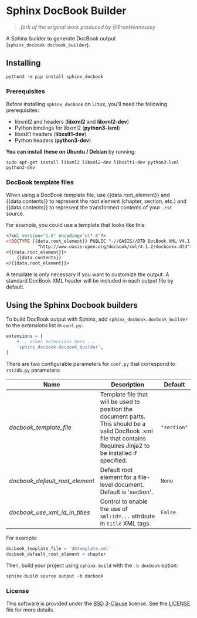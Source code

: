 # Sphinx DocBook Builder

> *fork of the original work produced by @EronHennessey*

A Sphinx builder to generate DocBook output (`sphinx_docbook.docbook_builder`).

## Installing

```shell
python3 -m pip install sphinx_docbook
```

### Prerequisites

Before installing `sphinx_docbook` on Linux, you'll need the following
prerequisites:

* libxml2 and headers (**libxml2** and **libxml2-dev**)
* Python bindings for libxml2 (**python3-lxml**)
* libxslt1 headers (**libxslt1-dev**)
* Python headers (**python3-dev**)

**You can install these on Ubuntu / Debian** by running:

```shell
sudo apt-get install libxml2 libxml2-dev libxslt1-dev python3-lxml python3-dev
```

### DocBook template files

When using a DocBook template file, use {{data.root_element}} and
{{data.contents}} to represent the root element (chapter, section, etc.) and
{{data.contents}} to represent the transformed contents of your ``.rst`` source.

For example, you could use a template that looks like this:

```xml
<?xml version="1.0" encoding="utf-8"?>
<!DOCTYPE {{data.root_element}} PUBLIC "-//OASIS//DTD DocBook XML V4.1.2//EN"
            "http://www.oasis-open.org/docbook/xml/4.1.2/docbookx.dtd">
<{{data.root_element}}>
    {{data.contents}}
</{{data.root_element}}>
```

A template is only necessary if you want to customize the output. A standard
DocBook XML header will be included in each output file by default.

## Using the Sphinx Docbook builders

To build DocBook output with Sphinx, add `sphinx_docbook.docbook_builder` to the
*extensions* list in `conf.py`:

```python
extensions = [
    #... other extensions here ...
    'sphinx_docbook.docbook_builder',
]
```

There are two configurable parameters for `conf.py` that correspond to
`rst2db.py` parameters:

| Name | Description | Default |
|------|-------------|---------|
| *docbook_template_file* | Template file that will be used to position the document parts. This should be a valid DocBook .xml file that contains  Requires Jinja2 to be installed if specified. | `"section"` |
| *docbook_default_root_element* | Default root element for a file-level document.  Default is 'section'. | `None` |
| *docbook_use_xml_id_in_titles* | Control to enable the use of `xml:id=...` attribute in `title` XML tags. | `False` |

For example:

```python
docbook_template_file = 'dbtemplate.xml'
docbook_default_root_element = chapter
```

Then, build your project using `sphinx-build` with the `-b docbook` option:

```shell
sphinx-build source output -b docbook
```

### License

This software is provided under the
[BSD 3-Clause](http://opensource.org/licenses/BSD-3-Clause) license. See the
[LICENSE](https://github.com/engineerjoe440/sphinx_docbook/blob/master/LICENSE)
file for more details.
